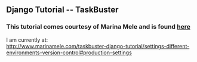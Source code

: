 ## Django Tutorial -- TaskBuster

### This tutorial comes courtesy of Marina Mele and is found [here](http://www.marinamele.com/taskbuster-django-tutorial)

I am currently at:  
http://www.marinamele.com/taskbuster-django-tutorial/settings-different-environments-version-control#production-settings

